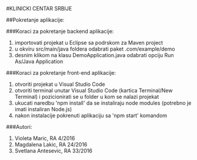 #KLINICKI CENTAR SRBIJE

##Pokretanje aplikacije:

###Koraci za pokretanje backend aplikacije:
1. importovati projekat u Eclipse sa podrskom za Maven project
2. u okviru src/main/java foldera odabrati paket .com/example/demo 
3. desnim klikom na klasu DemoApplication.java odabrati opciju Run As/Java Application 

###Koraci za pokretanje front-end aplikacije:
1. otvoriti projekat u Visual Studio Code
2. otvoriti terminal unutar Visual Studio Code (kartica Terminal/New Terminal) i pozicionirati se u folder u kom se nalazi projekat
3. ukucati naredbu 'npm install' da se instaliraju node modules (potrebno je imati instaliran Node.js)
4. nakon instalacije pokrenuti aplikaciju sa 'npm start' komandom

###Autori:
1. Violeta Maric, RA 4/2016
2. Magdalena Lakic, RA 24/2016
3. Svetlana Antesevic, RA 33/2016